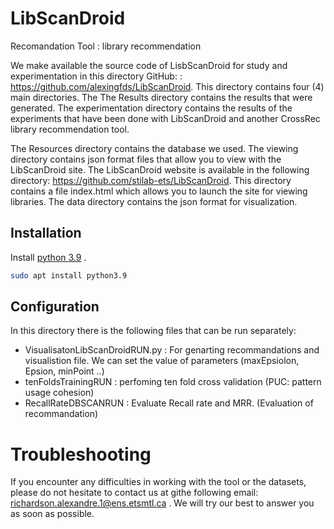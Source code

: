 

# LibScanDroid

Recomandation Tool :  library recommendation

We make available the source code of LisbScanDroid for study and experimentation in this directory
GitHub: : https://github.com/alexingfds/LibScanDroid.
This directory contains four (4) main directories. The
The Results directory contains the results that were generated. The experimentation directory contains the results of the
experiments that have been done with LibScanDroid and another CrossRec library recommendation tool. 

The Resources directory contains the database we used. The viewing directory contains
json format files that allow you to view with the LibScanDroid site. The LibScanDroid website is
available in the following directory: https://github.com/stilab-ets/LibScanDroid.  This directory contains a file
index.html which allows you to launch the site for viewing libraries. The data directory contains the
json format for visualization. 

## Installation

Install [python 3.9](https://phoenixnap.com/kb/upgrade-python) .

```bash
sudo apt install python3.9
```
## Configuration

In this directory there is  the following files that can be run separately:
* VisualisatonLibScanDroidRUN.py : For genarting recommandations and visualistion file. We can set the value of parameters (maxEpsiolon, Epsion, minPoint ..)
* tenFoldsTrainingRUN : perfoming ten fold cross validation (PUC: pattern usage cohesion)
* RecallRateDBSCANRUN : Evaluate Recall rate and MRR. (Evaluation of recommandation)

# Troubleshooting
If you encounter any difficulties in working with the tool or the datasets, please do not hesitate to contact us at githe following email:  richardson.alexandre.1@ens.etsmtl.ca . We will try our best to answer you as soon as possible.